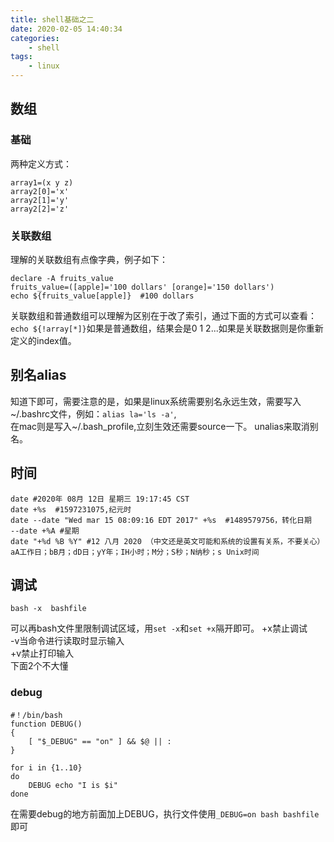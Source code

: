 ```yaml
---
title: shell基础之二
date: 2020-02-05 14:40:34
categories:
	- shell
tags:
	- linux
---
```

## 数组
### 基础
两种定义方式：
```
array1=(x y z)
array2[0]='x'
array2[1]='y'
array2[2]='z'
```
### 关联数组
理解的关联数组有点像字典，例子如下：
```
declare -A fruits_value
fruits_value=([apple]='100 dollars' [orange]='150 dollars')
echo ${fruits_value[apple]}  #100 dollars
```
关联数组和普通数组可以理解为区别在于改了索引，通过下面的方式可以查看：
``echo ${!array[*]}``如果是普通数组，结果会是0 1 2...如果是关联数据则是你重新定义的index值。
<!-- more -->
## 别名alias
知道下即可，需要注意的是，如果是linux系统需要别名永远生效，需要写入~/.bashrc文件，例如：``alias la='ls -a'``,  
在mac则是写入~/.bash_profile,立刻生效还需要source一下。
unalias来取消别名。
## 时间
```
date #2020年 08月 12日 星期三 19:17:45 CST
date +%s  #1597231075,纪元时
date --date "Wed mar 15 08:09:16 EDT 2017" +%s  #1489579756，转化日期
--date +%A #星期
date "+%d %B %Y" #12 八月 2020 （中文还是英文可能和系统的设置有关系，不要关心）
aA工作日；bB月；dD日；yY年；IH小时；M分；S秒；N纳秒；s Unix时间
```
## 调试
```
bash -x  bashfile
```
可以再bash文件里限制调试区域，用``set -x``和``set +x``隔开即可。
+x禁止调试  
-v当命令进行读取时显示输入  
+v禁止打印输入  
下面2个不大懂
### debug
```
#！/bin/bash
function DEBUG()
{
	[ "$_DEBUG" == "on" ] && $@ || :
}

for i in {1..10}
do
	DEBUG echo "I is $i"
done
```
在需要debug的地方前面加上DEBUG，执行文件使用``_DEBUG=on bash bashfile``即可
